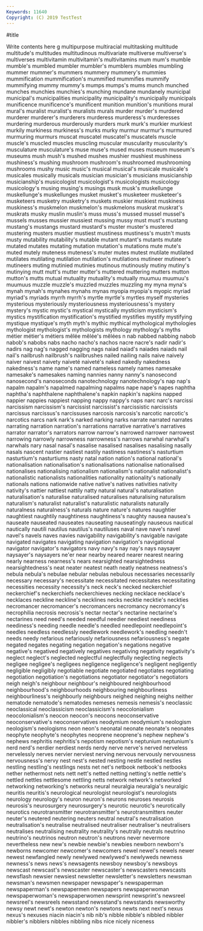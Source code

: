 ```yaml
---
Keywords: 11640
Copyright: (C) 2019 TestTest
---
```


#title

Write contents here
g multipurpose multiracial
multitasking multitude multitude's multitudes multitudinous multivariate multiverse multiverse's multiverses multivitamin
multivitamin's multivitamins mum mum's mumble mumble's mumbled mumbler mumbler's mumblers
mumbles mumbling mummer mummer's mummers mummery mummery's mummies mummification mummification's
mummified mummifies mummify mummifying mummy mummy's mumps mumps's mums munch
munched munches munchies munchies's munching mundane mundanely municipal municipal's municipalities
municipality municipality's municipally municipals munificence munificence's munificent munition munition's munitions
mural mural's muralist muralist's muralists murals murder murder's murdered murderer
murderer's murderers murderess murderess's murderesses murdering murderous murderously murders murk
murk's murkier murkiest murkily murkiness murkiness's murks murky murmur murmur's
murmured murmuring murmurs muscat muscatel muscatel's muscatels muscle muscle's muscled
muscles muscling muscular muscularity muscularity's musculature musculature's muse muse's mused
muses museum museum's museums mush mush's mushed mushes mushier mushiest
mushiness mushiness's mushing mushroom mushroom's mushroomed mushrooming mushrooms mushy music
music's musical musical's musicale musicale's musicales musically musicals musician musician's
musicians musicianship musicianship's musicologist musicologist's musicologists musicology musicology's musing musing's
musings musk musk's muskellunge muskellunge's muskellunges musket musket's musketeer musketeer's
musketeers musketry musketry's muskets muskier muskiest muskiness muskiness's muskmelon muskmelon's
muskmelons muskrat muskrat's muskrats musky muslin muslin's muss muss's mussed
mussel mussel's mussels musses mussier mussiest mussing mussy must must's
mustang mustang's mustangs mustard mustard's muster muster's mustered mustering musters
mustier mustiest mustiness mustiness's mustn't musts musty mutability mutability's mutable
mutant mutant's mutants mutate mutated mutates mutating mutation mutation's mutations
mute mute's muted mutely muteness muteness's muter mutes mutest mutilate
mutilated mutilates mutilating mutilation mutilation's mutilations mutineer mutineer's mutineers muting
mutinied mutinies mutinous mutinously mutiny mutiny's mutinying mutt mutt's mutter
mutter's muttered muttering mutters mutton mutton's mutts mutual mutuality mutuality's
mutually muumuu muumuu's muumuus muzzle muzzle's muzzled muzzles muzzling my
myna myna's mynah mynah's mynahes mynahs mynas myopia myopia's myopic
myriad myriad's myriads myrrh myrrh's myrtle myrtle's myrtles myself mysteries
mysterious mysteriously mysteriousness mysteriousness's mystery mystery's mystic mystic's mystical mystically
mysticism mysticism's mystics mystification mystification's mystified mystifies mystify mystifying mystique
mystique's myth myth's mythic mythical mythological mythologies mythologist mythologist's mythologists
mythology mythology's myths métier métier's métiers mêlée mêlée's mêlées n
nab nabbed nabbing nabob nabob's nabobs nabs nacho nacho's nachos
nacre nacre's nadir nadir's nadirs nag nag's nagged nagging nags
naiad naiad's naiades naiads nail nail's nailbrush nailbrush's nailbrushes nailed
nailing nails naive naively naiver naivest naivety naiveté naiveté's naked
nakedly nakedness nakedness's name name's named nameless namely names namesake
namesake's namesakes naming nannies nanny nanny's nanosecond nanosecond's nanoseconds nanotechnology
nanotechnology's nap nap's napalm napalm's napalmed napalming napalms nape nape's
napes naphtha naphtha's naphthalene naphthalene's napkin napkin's napkins napped nappier
nappies nappiest napping nappy nappy's naps narc narc's narcissi narcissism
narcissism's narcissist narcissist's narcissistic narcissists narcissus narcissus's narcissuses narcosis narcosis's
narcotic narcotic's narcotics narcs nark nark's narked narking narks narrate
narrated narrates narrating narration narration's narrations narrative narrative's narratives narrator
narrator's narrators narrow narrow's narrowed narrower narrowest narrowing narrowly narrowness
narrowness's narrows narwhal narwhal's narwhals nary nasal nasal's nasalise nasalised
nasalises nasalising nasally nasals nascent nastier nastiest nastily nastiness nastiness's
nasturtium nasturtium's nasturtiums nasty natal nation nation's national national's nationalisation
nationalisation's nationalisations nationalise nationalised nationalises nationalising nationalism nationalism's nationalist nationalist's
nationalistic nationalists nationalities nationality nationality's nationally nationals nations nationwide native
native's natives nativities nativity nativity's nattier nattiest nattily natty natural
natural's naturalisation naturalisation's naturalise naturalised naturalises naturalising naturalism naturalism's naturalist
naturalist's naturalistic naturalists naturally naturalness naturalness's naturals nature nature's natures
naughtier naughtiest naughtily naughtiness naughtiness's naughty nausea nausea's nauseate nauseated
nauseates nauseating nauseatingly nauseous nautical nautically nautili nautilus nautilus's nautiluses
naval nave nave's navel navel's navels naves navies navigability navigability's
navigable navigate navigated navigates navigating navigation navigation's navigational navigator navigator's
navigators navy navy's nay nay's nays naysayer naysayer's naysayers ne'er
near nearby neared nearer nearest nearing nearly nearness nearness's nears
nearsighted nearsightedness nearsightedness's neat neater neatest neath neatly neatness neatness's
nebula nebula's nebulae nebular nebulas nebulous necessaries necessarily necessary necessary's
necessitate necessitated necessitates necessitating necessities necessity necessity's neck neck's necked
neckerchief neckerchief's neckerchiefs neckerchieves necking necklace necklace's necklaces neckline neckline's
necklines necks necktie necktie's neckties necromancer necromancer's necromancers necromancy necromancy's
necrophilia necrosis necrosis's nectar nectar's nectarine nectarine's nectarines need need's
needed needful needier neediest neediness neediness's needing needle needle's needled
needlepoint needlepoint's needles needless needlessly needlework needlework's needling needn't needs
needy nefarious nefariously nefariousness nefariousness's negate negated negates negating negation
negation's negations negative negative's negatived negatively negatives negativing negativity negativity's
neglect neglect's neglected neglectful neglectfully neglecting neglects negligee negligee's negligees
negligence negligence's negligent negligently negligible negligibly negotiable negotiate negotiated negotiates
negotiating negotiation negotiation's negotiations negotiator negotiator's negotiators neigh neigh's neighbour
neighbour's neighboured neighbourhood neighbourhood's neighbourhoods neighbouring neighbourliness neighbourliness's neighbourly neighbours
neighed neighing neighs neither nematode nematode's nematodes nemeses nemesis nemesis's
neoclassic neoclassical neoclassicism neoclassicism's neocolonialism neocolonialism's neocon neocon's neocons neoconservative
neoconservative's neoconservatives neodymium neodymium's neologism neologism's neologisms neon neon's neonatal
neonate neonate's neonates neophyte neophyte's neophytes neoprene neoprene's nephew nephew's
nephews nephritis nephritis's nepotism nepotism's neptunium neptunium's nerd nerd's nerdier
nerdiest nerds nerdy nerve nerve's nerved nerveless nervelessly nerves nervier
nerviest nerving nervous nervously nervousness nervousness's nervy nest nest's nested
nesting nestle nestled nestles nestling nestling's nestlings nests net net's
netbook netbook's netbooks nether nethermost nets nett nett's netted netting
netting's nettle nettle's nettled nettles nettlesome nettling netts network network's
networked networking networking's networks neural neuralgia neuralgia's neuralgic neuritis neuritis's
neurological neurologist neurologist's neurologists neurology neurology's neuron neuron's neurons neuroses
neurosis neurosis's neurosurgery neurosurgery's neurotic neurotic's neurotically neurotics neurotransmitter neurotransmitter's
neurotransmitters neuter neuter's neutered neutering neuters neutral neutral's neutralisation neutralisation's
neutralise neutralised neutraliser neutraliser's neutralisers neutralises neutralising neutrality neutrality's neutrally
neutrals neutrino neutrino's neutrinos neutron neutron's neutrons never nevermore nevertheless
new new's newbie newbie's newbies newborn newborn's newborns newcomer newcomer's
newcomers newel newel's newels newer newest newfangled newly newlywed newlywed's
newlyweds newness newness's news news's newsagents newsboy newsboy's newsboys newscast
newscast's newscaster newscaster's newscasters newscasts newsflash newsier newsiest newsletter newsletter's
newsletters newsman newsman's newsmen newspaper newspaper's newspaperman newspaperman's newspapermen newspapers
newspaperwoman newspaperwoman's newspaperwomen newsprint newsprint's newsreel newsreel's newsreels newsstand newsstand's
newsstands newsworthy newsy newt newt's newton newton's newtons newts next
next's nexus nexus's nexuses niacin niacin's nib nib's nibble nibble's
nibbled nibbler nibbler's nibblers nibbles nibbling nibs nice nicely niceness
